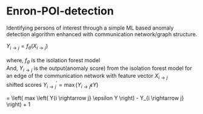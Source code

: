 # Enron-POI-detection
 Identifying persons of interest through a simple ML based anomaly detection algorithm enhanced with communication network/graph structure.

$Y_{i \rightarrow j} = f_\theta \left( X_{i \rightarrow j} \right)$<br><br>
$\text{where, } f_\theta \text{ is the isolation forest model}$<br>
$\text{And, } Y_{i \rightarrow j} \text{ is the output(anomaly score) from the isolation forest model for an edge of the communication network with feature vector } X_{i \rightarrow j}$<br>
$\text{shifted scores } Y^{'}_{i \rightarrow j} = \max \left( Y_{i \rightarrow j} \epsilon Y \right)$ 

= \left( max \left( Y{i \rightarrow j} \epsilon Y \right) - Y_{i \rightarrow j} \right) + 1
